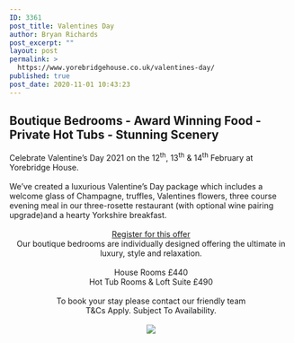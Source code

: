 ```yaml
---
ID: 3361
post_title: Valentines Day
author: Bryan Richards
post_excerpt: ""
layout: post
permalink: >
  https://www.yorebridgehouse.co.uk/valentines-day/
published: true
post_date: 2020-11-01 10:43:23
---
```

<div class="section-title"><h2>Boutique Bedrooms - Award Winning Food - Private Hot Tubs - Stunning Scenery</h2></div>

<div>Celebrate Valentine’s Day 2021 on the 12<sup>th</sup>, 13<sup>th</sup> & 14<sup>th</sup> February at Yorebridge House.</div>
<br />

<div>We’ve created a luxurious Valentine’s Day package which includes a welcome glass of Champagne, truffles, Valentines flowers, three course evening meal in our three-rosette restaurant  (with optional wine pairing upgrade)and a hearty Yorkshire breakfast.</div>
<br />

<div style="text-align: center;"><a href="/valentines-enquiry-form" class="button vertical-center">Register for this offer</a><div>

<div>Our boutique bedrooms are individually designed offering the ultimate in luxury, style and relaxation. </div>
<br />
<divAs well as the lovely extras included in this package we also offer a selection of local walks and the option to add a delicious afternoon tea or walking hamper.</div>
<div>House Rooms £440</div>
<div>Hot Tub Rooms & Loft Suite £490</div>
<br />
<div>To book your stay please contact our friendly team</div>
<div>T&Cs Apply.  Subject To Availability.</div>
<br />
<div> <img src="https://www.yorebridgehouse.co.uk/wp-content/uploads/2018/12/valentine-day-pic.png" /></div>